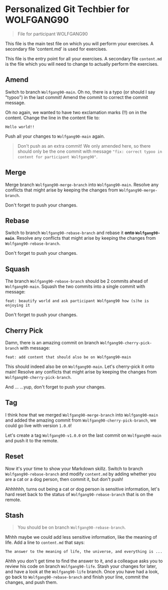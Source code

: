 # Personalized Git Techbier for WOLFGANG90

> File for participant WOLFGANG90

This file is the main test file on which you will perform your exercises. A
secondary file 'content.md' is used for  exercises.

This file is the entry point for all your exercises. A secondary file
`content.md` is the file which you will need to change to actually perform the
exercises.

## Amend

Switch to branch `Wolfgang90-main`. Oh no, there is a typo (or should I say "typoo") in
the last commit! Amend the commit to correct the commit message.

Oh no again, we wanted to have two exclamation marks (!!) on in the content.
Change the line in the content file to:

```
Hello world!!
```

Push all your changes to `Wolfgang90-main` again.

> Don't push as an extra commit! We only amended here, so there should only be
> the one commit with message
> `"fix: correct typoo in content for participant Wolfgang90"`.

## Merge

Merge branch `Wolfgang90-merge-branch` into `Wolfgang90-main`. Resolve any conflicts that might arise
by keeping the changes from `Wolfgang90-merge-branch`.

Don't forget to push your changes.

## Rebase

Switch to branch `Wolfgang90-rebase-branch` and rebase it **onto `Wolfgang90-main`**. Resolve any
conflicts that might arise by keeping the changes from `Wolfgang90-rebase-branch`.

Don't forget to push your changes.

## Squash

The branch `Wolfgang90-rebase-branch` should be 2 commits ahead of `Wolfgang90-main`. Squash the two
commits into a single commit with message:

```
feat: beautify world and ask participant Wolfgang90 how (s)he is enjoying it
```

Don't forget to push your changes.

## Cherry Pick

Damn, there is an amazing commit on branch `Wolfgang90-cherry-pick-branch` with message:

```
feat: add content that should also be on Wolfgang90-main
```

This should indeed also be on `Wolfgang90-main`. Let's cherry-pick it onto main! Resolve
any conflicts that might arise by keeping the changes from `Wolfgang90-cherry-pick-branch`.

And ...
...yup, don't forget to push your changes.

## Tag

I think how that we merged `Wolfgang90-merge-branch` into `Wolfgang90-main` and added the amazing
commit from `Wolfgang90-cherry-pick-branch`, we could go live with version `1.0.0`!

Let's create a tag `Wolfgang90-v1.0.0` on the last commit on `Wolfgang90-main` and push it to the
remote.

## Reset

Now it's your time to show your Markdown skillz. Switch to branch `Wolfgang90-rebase-branch`
and modify `content.md` by adding whether you are a cat or a dog person, then
commit it, but don't push!

Ahhhhhh, turns out being a cat or dog person is sensitive information, let's
hard reset back to the status of `Wolfgang90-rebase-branch` that is on the remote.

## Stash

> You should be on branch `Wolfgang90-rebase-branch`.

Mhhh maybe we could add less sensitive information, like the meaning of life.
Add a line to `content.md` that says:

```
The answer to the meaning of life, the universe, and everything is ...
```

Ahhh you don't get time to find the answer to it, and a colleague asks you to
review his code on branch `Wolfgang90-life`. Stash your changes for later, and have a
look at the `Wolfgang90-life` branch. Once you have had a look, go back to
`Wolfgang90-rebase-branch` and finish your line, commit the changes, and push them.
